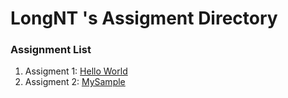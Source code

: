 # LongNT 's Assigment Directory

### Assignment List

1. Assigment 1: [Hello World](https://github.com/FASTTRACKSE/FFSE1703.JavaCore/blob/master/Assignments/Longnt/TesT/src/test.java)
2. Assigment 2: [MySample](https://github.com/FASTTRACKSE/FFSE1703.JavaCore/blob/master/Assignments/Longnt/Mysample1/src/Tong2So.java)
